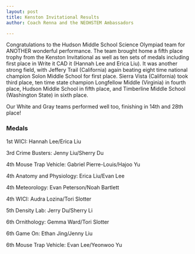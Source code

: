 ```yaml
---
layout: post
title: Kenston Invitational Results
author: Coach Renna and the NEOHSTEM Ambassadors

---
```

Congratulations to the Hudson Middle School Science Olympiad team for ANOTHER wonderful performance. The team brought home a fifth place trophy from the Kenston Invitational as well as ten sets of medals including first place in Write it CAD it (Hannah Lee and Erica Liu). It was another strong field, with Jeffery Trail (California) again beating eight time national champion Solon Middle School for first place. Sierra Vista (California) took third place, ten time state champion Longfellow Middle (Virginia) in fourth place, Hudson Middle School in fifth place, and Timberline Middle School (Washington State) in sixth place.

Our White and Gray teams performed well too, finishing in 14th and 28th place!

### Medals

1st WICI: Hannah Lee/Erica Liu

3rd Crime Busters: Jenny Liu/Sherry Du

4th Mouse Trap Vehicle: Gabriel Pierre-Louis/Hajoo Yu

4th Anatomy and Physiology: Erica Liu/Evan Lee

4th Meteorology: Evan Peterson/Noah Bartlett

4th WICI: Audra Lozina/Tori Slotter

5th Density Lab: Jerry Du/Sherry Li

6th Ornithology: Gemma Ward/Tori Slotter

6th Game On: Ethan Jing/Jenny Liu

6th Mouse Trap Vehicle: Evan Lee/Yeonwoo Yu